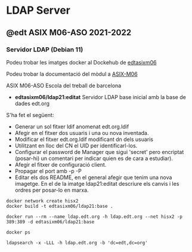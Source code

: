 # LDAP Server
## @edt ASIX M06-ASO 2021-2022
### Servidor LDAP (Debian 11)

Podeu trobar les imatges docker al Dockehub de [edtasixm06](https://hub.docker.com/u/edtasixm06/)

Podeu trobar la documentació del mòdul a [ASIX-M06](https://sites.google.com/site/asixm06edt/)

ASIX M06-ASO Escola del treball de barcelona


 * **edtasixm06/ldap21:editat** Servidor LDAP base inicial amb la base de dades edt.org

S'ha fet el següent:
* Generar un sol fitxer ldif anomenat edt.org.ldif
* Afegir en el fitxer dos usuaris i una ou nova inventada.
* Modificar el fitxer edt.org.ldif modificant dn dels usuaris
* Utilitzant en lloc del CN el UID per identificarl-los.
* Configurar el password de Manager que sigui 'secret' pero encriptat (posar-hi) un comentari per indicar quien es de cara a estudiar).
* Afegir el fitxer de configuració client.
* Propagar el port amb -p -P
* Editar els dos README, en el general afegir que tenim una nova imagetge. En el de la imatge ldap21:editat descriure els canvis i les ordres per posar-lo en marxa.



```
docker network create hisx2
docker build -t edtasixm06/ldap21:base .

docker run --rm --name ldap.edt.org -h ldap.edt.org --net hisx2 -p 389:389 -d edtasixm06/ldap21:base

docker ps

ldapsearch -x -LLL -h ldap.edt.org -b 'dc=edt,dc=org'
``` 


